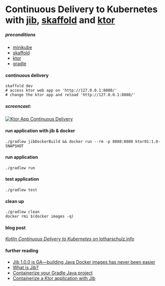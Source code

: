 # Continuous Delivery to Kubernetes with [jib](https://github.com/GoogleContainerTools/jib#what-is-jib), [skaffold](https://skaffold.dev/docs/getting-started/#installing-skaffold) and [ktor](https://github.com/ktorio/ktor)  


##### preconditions
- [minikube](https://kubernetes.io/docs/setup/minikube/)
- [skaffold](https://skaffold.dev/docs/getting-started/#installing-skaffold)
- [ktor](https://ktor.io/)
- [gradle](https://gradle.org/)

#### continuous delivery
```
skaffold dev
# access ktor web app on 'http://127.0.0.1:8080/'
# change the ktor app and reload 'http://127.0.0.1:8080/' 
```

##### screencast:
[![Ktor App Continuous Delivery](http://img.youtube.com/vi/T-Ed_tbi1f8/0.jpg)](https://www.youtube.com/watch?v=T-Ed_tbi1f8 "Ktor App Continuous Delivery")

#### run application with jib & docker
```
./gradlew jibDockerBuild && docker run --rm -p 8080:8080 ktor01:1.0-SNAPSHOT
```

#### run application

```
./gradlew run
```

#### test application

```
./gradlew test
```

#### clean up
```
./gradlew clean
docker rmi $(docker images -q)
```

#### blog post
[_Kotlin Continuous Delivery to Kubernetes_ on lotharschulz.info](https://www.lotharschulz.info/2019/02/17/Kotlin-Continuous-Delivery-to-Kubernetes/)

#### further reading
- [Jib 1.0.0 is GA—building Java Docker images has never been easier](https://cloud.google.com/blog/products/application-development/jib-1-0-0-is-ga-building-java-docker-images-has-never-been-easier)
- [What is Jib?](https://github.com/GoogleContainerTools/jib#what-is-jib)
- [Containerize your Gradle Java project](https://github.com/GoogleContainerTools/jib/tree/master/jib-gradle-plugin)
- [Containerize a Ktor application with Jib](https://github.com/GoogleContainerTools/jib/tree/master/examples/ktor)

